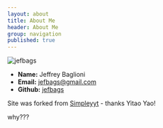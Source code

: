 ```yaml
---
layout: about
title: About Me
header: About Me
group: navigation
published: true
---
```


![jefbags](//images/JefbagsAvatar.jpg)

* **Name:** Jeffrey Baglioni
 * **Email:** [jefbags@gmail.com](mailto:jefbags@gmail.com)
 * **Github:** [jefbags](https://github.com/jefbags)

Site was forked from [Simpleyyt](Simpleyyt/simpleyyt.github.io "Simpleyyt") - thanks Yitao Yao!

why???